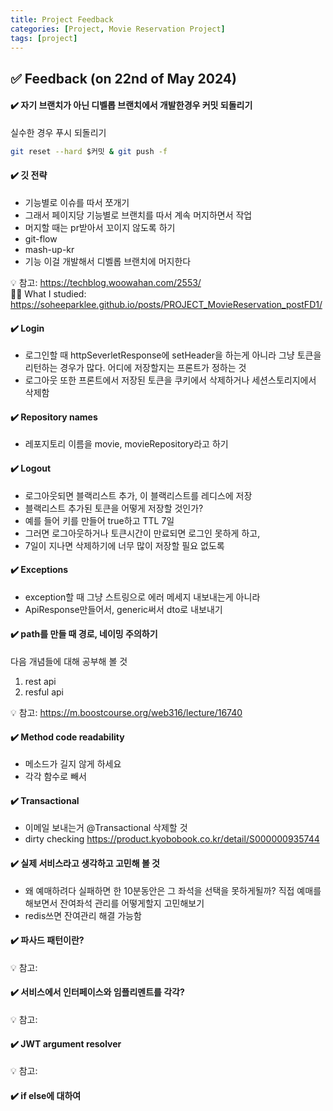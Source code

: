 ```yaml
---
title: Project Feedback
categories: [Project, Movie Reservation Project]
tags: [project]
---
```


## ✅ Feedback (on 22nd of May 2024)

#### ✔️ 자기 브랜치가 아닌 디벨롭 브랜치에서 개발한경우 커밋 되돌리기

실수한 경우 푸시 되돌리기

```bash
git reset --hard $커밋 & git push -f
```

#### ✔️ 깃 전략

- 기능별로 이슈를 따서 쪼개기
- 그래서 페이지당 기능별로 브랜치를 따서 계속 머지하면서 작업
- 머지할 때는 pr받아서 꼬이지 않도록 하기
- git-flow
- mash-up-kr
- 기능 이걸 개발해서 디벨롭 브랜치에 머지한다

💡 참고: <https://techblog.woowahan.com/2553/> <br>
✌🏻 What I studied: <https://soheeparklee.github.io/posts/PROJECT_MovieReservation_postFD1/>

#### ✔️ Login

- 로그인할 때 httpSeverletResponse에 setHeader을 하는게 아니라 그냥 토큰을 리턴하는 경우가 많다. 어디에 저장할지는 프론트가 정하는 것
- 로그아웃 또한 프론트에서 저장된 토큰을 쿠키에서 삭제하거나 세션스토리지에서 삭제함

#### ✔️ Repository names

- 레포지토리 이름을 movie, movieRepository라고 하기

#### ✔️ Logout

- 로그아웃되면 블랙리스트 추가, 이 블랙리스트를 레디스에 저장
- 블랙리스트 추가된 토큰을 어떻게 저장할 것인가?
- 예를 들어 키를 만들어 true하고 TTL 7일
- 그러면 로그아웃하거나 토큰시간이 만료되면 로그인 못하게 하고,
- 7일이 지나면 삭제하기에 너무 많이 저장할 필요 없도록

#### ✔️ Exceptions

- exception할 때 그냥 스트링으로 에러 메세지 내보내는게 아니라
- ApiResponse만들어서, generic써서 dto로 내보내기

#### ✔️ path를 만들 때 경로, 네이밍 주의하기

다음 개념들에 대해 공부해 볼 것

1. rest api
2. resful api

💡 참고: <https://m.boostcourse.org/web316/lecture/16740>

#### ✔️ Method code readability

- 메소드가 길지 않게 하세요
- 각각 함수로 빼서

#### ✔️ Transactional

- 이메일 보내는거 @Transactional 삭제할 것
- dirty checking
  <https://product.kyobobook.co.kr/detail/S000000935744>

#### ✔️ 실제 서비스라고 생각하고 고민해 볼 것

- 왜 예매하려다 실패하면 한 10분동안은 그 좌석을 선택을 못하게될까? 직접 예매를 해보면서 잔여좌석 관리를 어떻게할지 고민해보기
- redis쓰면 잔여관리 해결 가능함

#### ✔️ 파사드 패턴이란?

💡 참고:

#### ✔️ 서비스에서 인터페이스와 임플리멘트를 각각?

💡 참고:

#### ✔️ JWT argument resolver

💡 참고:

#### ✔️ if else에 대하여
